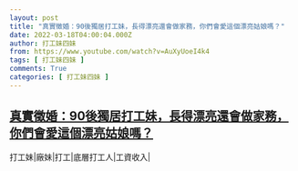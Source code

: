 ```yaml
---
layout: post
title: "真實徵婚：90後獨居打工妹，長得漂亮還會做家務，你們會愛這個漂亮姑娘嗎？"
date: 2022-03-18T04:00:04.000Z
author: 打工妹四妹
from: https://www.youtube.com/watch?v=AuXyUoeI4k4
tags: [ 打工妹四妹 ]
comments: True
categories: [ 打工妹四妹 ]
---
```

<!--1647576004000-->
[真實徵婚：90後獨居打工妹，長得漂亮還會做家務，你們會愛這個漂亮姑娘嗎？](https://www.youtube.com/watch?v=AuXyUoeI4k4)
------

<div>
打工妹|廠妹|打工|底層打工人|工資收入|
</div>
